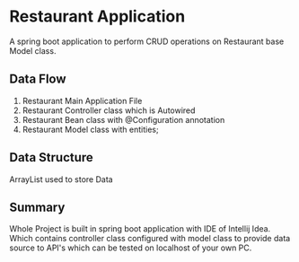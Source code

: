 
# Restaurant Application 

A spring boot application to perform CRUD operations on Restaurant base Model class.


## Data Flow

1. Restaurant Main Application File
2. Restaurant Controller class which is Autowired
3. Restaurant Bean class with @Configuration annotation
4. Restaurant Model class with entities;
## Data Structure

ArrayList used to store Data

## Summary

Whole Project is built in spring boot application with IDE of Intellij Idea. Which contains controller class configured with model class to provide data source to API's which can be tested on localhost of your own PC.

